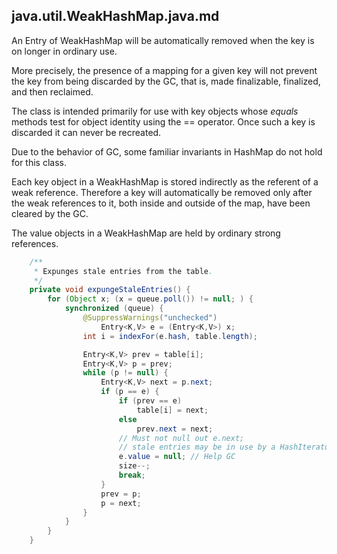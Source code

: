 ## java.util.WeakHashMap.java.md

An Entry of WeakHashMap will be automatically removed when the key is on longer in ordinary use.

More precisely, the presence of a mapping for a given key will not prevent the key from being 
discarded by the GC, that is, made finalizable, finalized, and then reclaimed.

The class is intended primarily for use with key objects whose *equals* methods test for object
identity using the == operator. Once such a key is discarded it can never be recreated.

Due to the behavior of GC, some familiar invariants in HashMap do not hold for this class.

Each key object in a WeakHashMap is stored indirectly as the referent of a weak reference. Therefore
a key will automatically be removed only after the weak references to it, both inside and outside
of the map, have been cleared by the GC.

The value objects in a WeakHashMap are held by ordinary strong references.


```java
    /**
     * Expunges stale entries from the table.
     */
    private void expungeStaleEntries() {
        for (Object x; (x = queue.poll()) != null; ) {
            synchronized (queue) {
                @SuppressWarnings("unchecked")
                    Entry<K,V> e = (Entry<K,V>) x;
                int i = indexFor(e.hash, table.length);

                Entry<K,V> prev = table[i];
                Entry<K,V> p = prev;
                while (p != null) {
                    Entry<K,V> next = p.next;
                    if (p == e) {
                        if (prev == e)
                            table[i] = next;
                        else
                            prev.next = next;
                        // Must not null out e.next;
                        // stale entries may be in use by a HashIterator
                        e.value = null; // Help GC
                        size--;
                        break;
                    }
                    prev = p;
                    p = next;
                }
            }
        }
    }
```
